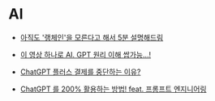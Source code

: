 # AI

- [아직도 '랭체인'을 모른다고 해서 5분 설명해드림](https://www.youtube.com/watch?v=aDN8hm4pfPE)

- [이 영상 하나로 AI. GPT 원리 이해 쌉가능...!](https://www.youtube.com/watch?v=GT6lxw70K28)

- [ChatGPT 플러스 결제를 중단하는 이유?](https://www.youtube.com/watch?v=_HuQNooKRXQ)

- [ChatGPT 를 200% 활용하는 방법! feat. 프롬프트 엔지니어링](https://www.youtube.com/watch?v=WRkig3VeRLY)
